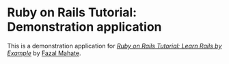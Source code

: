 # Ruby on Rails Tutorial: Demonstration application

This is a demonstration application for [*Ruby on Rails Tutorial: Learn Rails by Example*](http://railstutorial.org/) by [Fazal Mahate](https://github.com/fmahate).

